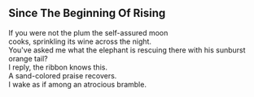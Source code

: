 Since The Beginning Of Rising
-----------------------------
If you were not the plum the self-assured moon  
cooks, sprinkling its wine across the night.  
You've asked me what the elephant is rescuing there with his sunburst orange tail?  
I reply, the ribbon knows this.  
A sand-colored praise recovers.  
I wake as if among an atrocious bramble.  
